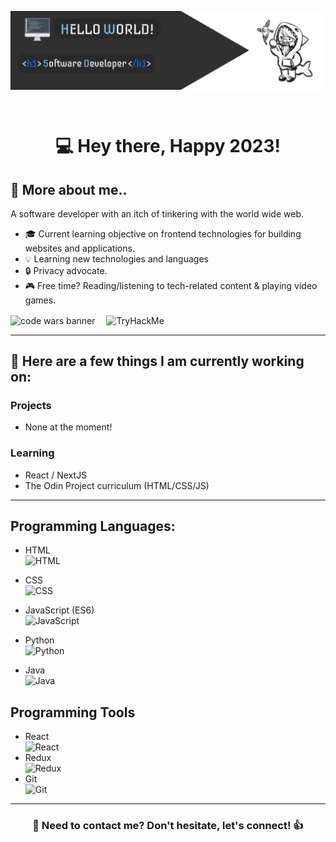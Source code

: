 <p><img align="center" src="./assets/profile_banner.png"></p><br>

<h1 align="center">💻 Hey there, Happy 2023!</h1>

## 💬 More about me.. 

A software developer with an itch of tinkering with the world wide web.

- 🎓 Current learning objective on frontend technologies for building websites and applications.
- 💡 Learning new technologies and languages
- 🔒 Privacy advocate.
- 🎮 Free time? Reading/listening to tech-related content & playing video games.

<div>
    <img align="center" alt="code wars banner" src="https://www.codewars.com/users/hny-codes/badges/small">&emsp;
     <img align="center" src="https://tryhackme-badges.s3.amazonaws.com/TenyouTachia.png" alt="TryHackMe"><br>
</div>

---

## 💬 Here are a few things I am currently working on:

### Projects

- None at the moment!

### Learning

- React / NextJS
- The Odin Project curriculum (HTML/CSS/JS)

---

## Programming Languages:


- HTML <br><img alt="HTML" src="https://cdn.jsdelivr.net/gh/devicons/devicon/icons/html5/html5-original.svg" width=30px/>

- CSS <br><img alt="CSS" src="https://cdn.jsdelivr.net/gh/devicons/devicon/icons/css3/css3-original.svg" width=30px/>
- JavaScript (ES6) <br><img alt="JavaScript" src="https://cdn.jsdelivr.net/gh/devicons/devicon/icons/javascript/javascript-original.svg" width=30px />
- Python <br><img alt="Python" src="https://cdn.jsdelivr.net/gh/devicons/devicon/icons/python/python-original.svg" width=30px/>
- Java <br><img alt="Java" src="https://cdn.jsdelivr.net/gh/devicons/devicon/icons/java/java-original.svg" width=30px/>

## Programming Tools

- React <br><img alt="React" src="https://cdn.jsdelivr.net/gh/devicons/devicon/icons/react/react-original.svg" width=30px/>
- Redux <br><img alt="Redux" src="https://cdn.jsdelivr.net/gh/devicons/devicon/icons/redux/redux-original.svg" width=30px/>
- Git <br><img alt="Git" src="https://cdn.jsdelivr.net/gh/devicons/devicon/icons/git/git-original.svg" width=30px/>

---

<h3 align="center">💬 Need to contact me? Don't hesitate, let's connect! 👍</h3>

